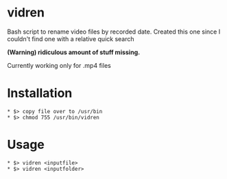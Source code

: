 # vidren
Bash script to rename video files by recorded date.
Created this one since I couldn't find one with a relative quick search

**(Warning)  ridiculous amount of stuff missing.**

Currently working only for .mp4 files



# Installation

    * $> copy file over to /usr/bin
    * $> chmod 755 /usr/bin/vidren

# Usage
    * $> vidren <inputfile>
    * $> vidren <inputfolder>

